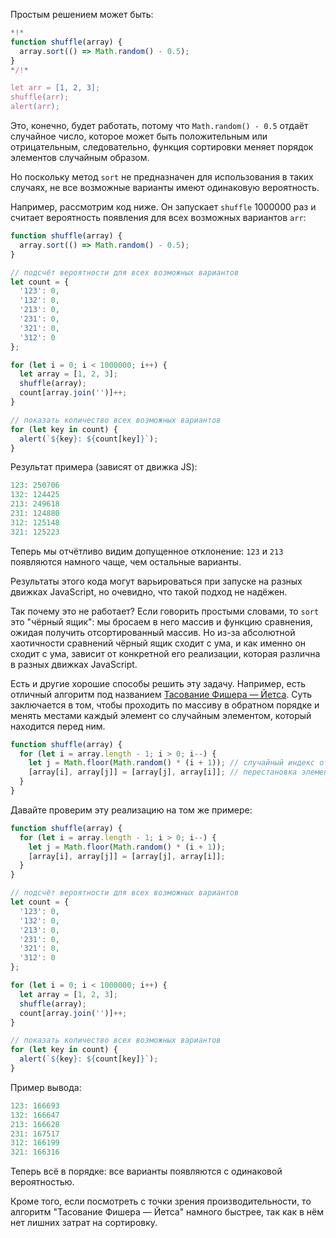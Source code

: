 Простым решением может быть:

```js run
*!*
function shuffle(array) {
  array.sort(() => Math.random() - 0.5);
}
*/!*

let arr = [1, 2, 3];
shuffle(arr);
alert(arr);
```

Это, конечно, будет работать, потому что `Math.random() - 0.5` отдаёт случайное число, которое может быть положительным или отрицательным, следовательно, функция сортировки меняет порядок элементов случайным образом.

Но поскольку метод `sort` не предназначен для использования в таких случаях, не все возможные варианты имеют одинаковую вероятность.

Например, рассмотрим код ниже. Он запускает `shuffle` 1000000 раз и считает вероятность появления для всех возможных вариантов `arr`:

```js run
function shuffle(array) {
  array.sort(() => Math.random() - 0.5);
}

// подсчёт вероятности для всех возможных вариантов
let count = {
  '123': 0,
  '132': 0,
  '213': 0,
  '231': 0,
  '321': 0,
  '312': 0
};

for (let i = 0; i < 1000000; i++) {
  let array = [1, 2, 3];
  shuffle(array);
  count[array.join('')]++;
}

// показать количество всех возможных вариантов
for (let key in count) {
  alert(`${key}: ${count[key]}`);
}
```

Результат примера (зависят от движка JS):

```js
123: 250706
132: 124425
213: 249618
231: 124880
312: 125148
321: 125223
```

Теперь мы отчётливо видим допущенное отклонение: `123` и `213` появляются намного чаще, чем остальные варианты.

Результаты этого кода могут варьироваться при запуске на разных движках JavaScript, но очевидно, что такой подход не надёжен.

Так почему это не работает? Если говорить простыми словами, то `sort` это "чёрный ящик": мы бросаем в него массив и функцию сравнения, ожидая получить отсортированный массив. Но из-за абсолютной хаотичности сравнений чёрный ящик сходит с ума, и как именно он сходит с ума, зависит от конкретной его реализации, которая различна в разных движках JavaScript.

Есть и другие хорошие способы решить эту задачу. Например, есть отличный алгоритм под названием [Тасование Фишера — Йетса](https://ru.wikipedia.org/wiki/%D0%A2%D0%B0%D1%81%D0%BE%D0%B2%D0%B0%D0%BD%D0%B8%D0%B5_%D0%A4%D0%B8%D1%88%D0%B5%D1%80%D0%B0_%E2%80%94_%D0%99%D0%B5%D1%82%D1%81%D0%B0). Суть заключается в том, чтобы проходить по массиву в обратном порядке и менять местами каждый элемент со случайным элементом, который находится перед ним.

```js
function shuffle(array) {
  for (let i = array.length - 1; i > 0; i--) {
    let j = Math.floor(Math.random() * (i + 1)); // случайный индекс от 0 до i
    [array[i], array[j]] = [array[j], array[i]]; // перестановка элементов
  }
}
```

Давайте проверим эту реализацию на том же примере:

```js run
function shuffle(array) {
  for (let i = array.length - 1; i > 0; i--) {
    let j = Math.floor(Math.random() * (i + 1));
    [array[i], array[j]] = [array[j], array[i]];
  }
}

// подсчёт вероятности для всех возможных вариантов
let count = {
  '123': 0,
  '132': 0,
  '213': 0,
  '231': 0,
  '321': 0,
  '312': 0
};

for (let i = 0; i < 1000000; i++) {
  let array = [1, 2, 3];
  shuffle(array);
  count[array.join('')]++;
}

// показать количество всех возможных вариантов
for (let key in count) {
  alert(`${key}: ${count[key]}`);
}
```

Пример вывода:

```js
123: 166693
132: 166647
213: 166628
231: 167517
312: 166199
321: 166316
```

Теперь всё в порядке: все варианты появляются с одинаковой вероятностью.

Кроме того, если посмотреть с точки зрения производительности, то алгоритм "Тасование Фишера — Йетса" намного быстрее, так как в нём нет лишних затрат на сортировку.
